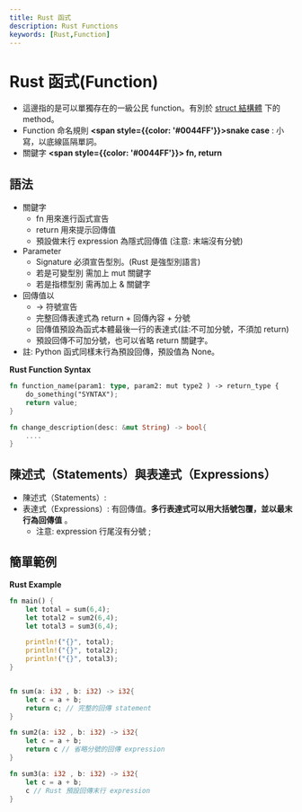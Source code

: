 ```yaml
---
title: Rust 函式
description: Rust Functions
keywords: [Rust,Function]
---
```


# Rust 函式(Function)
* 這邊指的是可以單獨存在的一級公民 function。有別於 [struct 結構體](./Rust_Struct) 下的 method。
* Function 命名規則 **<span style={{color: '#0044FF'}}>snake case</span>** : 小寫，以底線區隔單詞。  
* 關鍵字 **<span style={{color: '#0044FF'}}> fn, return </span>**   


## 語法
* 關鍵字
    * fn 用來進行函式宣告
    * return 用來提示回傳值
    * 預設做末行 expression 為隱式回傳值 (注意: 末端沒有分號)  
* Parameter 
    * Signature 必須宣告型別。(Rust 是強型別語言)  
    * 若是可變型別 需加上 mut 關鍵字
    * 若是指標型別 需再加上 & 關鍵字
* 回傳值以 
    * -\> 符號宣告  
    * 完整回傳表達式為 return + 回傳內容 + 分號   
    * 回傳值預設為函式本體最後一行的表達式(註:不可加分號，不須加 return)    
    * 預設回傳不可加分號，也可以省略 return 關鍵字。  
* 註: Python 函式同樣末行為預設回傳，預設值為 None。

__Rust Function Syntax__

```rust
fn function_name(param1: type, param2: mut type2 ) -> return_type {
    do_something("SYNTAX");
    return value;
}

fn change_description(desc: &mut String) -> bool{
    ....
}
```

## 陳述式（Statements）與表達式（Expressions）
* 陳述式（Statements）:
* 表達式（Expressions）: 有回傳值。**多行表達式可以用大括號包覆，並以最末行為回傳值** 。  
    * 注意: expression 行尾沒有分號 ;  
   
## 簡單範例

__Rust Example__

```rust
fn main() {
    let total = sum(6,4);
    let total2 = sum2(6,4);
    let total3 = sum3(6,4);

    println!("{}", total);
    println!("{}", total2);
    println!("{}", total3);
}


fn sum(a: i32 , b: i32) -> i32{
    let c = a + b;
    return c; // 完整的回傳 statement
} 

fn sum2(a: i32 , b: i32) -> i32{
    let c = a + b;
    return c // 省略分號的回傳 expression
} 

fn sum3(a: i32 , b: i32) -> i32{
    let c = a + b;
    c // Rust 預設回傳末行 expression
} 
```
